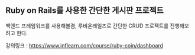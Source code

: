 ## Ruby on Rails를 사용한 간단한 게시판 프로젝트

백엔드 프레임워크를 사용해볼겸, 루비온레일즈로 간단한 CRUD 프로젝트를 진행해보려고 한다.

강의링크 : https://www.inflearn.com/course/ruby-coin/dashboard